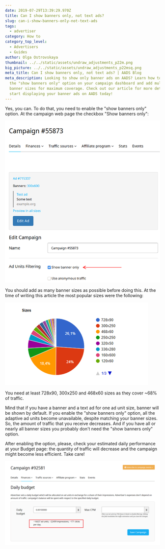 ```yaml
---
date: 2019-07-29T13:39:29.970Z
title: Can I show banners only, not text ads?
slug: can-i-show-banners-only-not-text-ads
tags:
  - advertiser
category: How to
category_top_level:
  - Advertisers
  - Guides
author: Olga Ostrovskaya
thumbnail: ../../static/assets/undraw_adjustments_p22m.png
big_picture: ../../static/assets/undraw_adjustments_p22msq.png
meta_title: Can I show banners only, not text ads? | AADS Blog
meta_description: Looking to show only banner ads on AADS? Learn how to enable
  the "show banners only" option on your campaign dashboard and add multiple
  banner sizes for maximum coverage. Check out our article for more details and
  start displaying your banner ads on AADS today!
---
```

Yes, you can. To do that, you need to enable the "show banners only" option. At the campaign web page the checkbox "Show banners only":

![Show banner(s) only](../../static/assets/banner_only.png "Show banner(s) only")

You should add as many banner sizes as possible before doing this. At the time of writing this article the most popular sizes were the following: 

![Baner sizes and stats](../../static/assets/снимок-экрана-101-.png "Baner sizes and stats")

You need at least 728x90, 300x250 and 468x60 sizes as they cover ~68% of traffic.

Mind that if you have a banner and a text ad for one ad unit size, banner will be shown by default. If you enable the "show banners only" option, all the adaptive ad units become unavailable, despite matching your banner sizes. So, the amount of traffic that you receive decreases. And if you have all or nearly all banner sizes you probably don't need the "show banners only" option.

After enabling the option, please, check your estimated daily performance at your Budget page: the quantity of traffic will decrease and the campaign might become less efficient. Take care!

![Estimated daily performance for campaign](../../static/assets/снимок-экрана-100-.png "Estimated daily performance for campaign")
